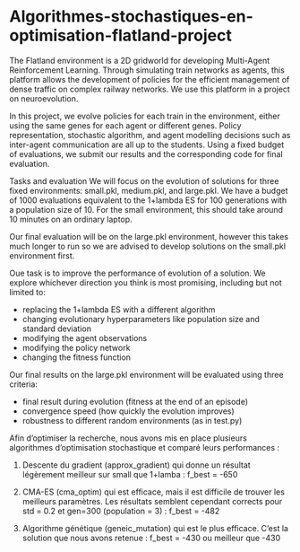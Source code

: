 # Algorithmes-stochastiques-en-optimisation-flatland-project

The Flatland environment is a 2D gridworld for developing Multi-Agent Reinforcement Learning. Through simulating train networks as agents, this platform allows the development of policies for the efficient management of dense traffic on complex railway networks. We use this platform in a project on neuroevolution.

In this project, we evolve policies for each train in the environment, either using the same genes for each agent or different genes. Policy representation, stochastic algorithm, and agent modelling decisions such as inter-agent communication are all up to the students. Using a fixed budget of evaluations, we submit our results and the corresponding code for final evaluation.



Tasks and evaluation
We will focus on the evolution of solutions for three fixed environments: small.pkl, medium.pkl, and large.pkl. We have a budget of 1000 evaluations equivalent to the 1+lambda ES for 100 generations with a population size of 10. For the small environment, this should take around 10 minutes on an ordinary laptop.

Our final evaluation will be on the large.pkl environment, however this takes much longer to run so we are advised to develop solutions on the small.pkl environment first.

Oue task is to improve the performance of evolution of a solution. We explore whichever direction you think is most promising, including but not limited to:

- replacing the 1+lambda ES with a different algorithm
- changing evolutionary hyperparameters like population size and standard deviation
- modifying the agent observations
- modifying the policy network
- changing the fitness function

Our final results on the large.pkl environment will be evaluated using three criteria:

- final result during evolution (fitness at the end of an episode)
- convergence speed (how quickly the evolution improves)
- robustness to different random environments (as in test.py)



Afin d’optimiser la recherche, nous avons mis en place plusieurs algorithmes d’optimisation stochastique et comparé leurs performances : 

1. Descente du gradient (approx_gradient) qui donne un résultat légèrement meilleur sur small que 1+lamba : f_best = -650

2. CMA-ES (cma_optim) qui est efficace, mais il est difficile de trouver les meilleurs paramètres. 
Les résultats semblent cependant corrects pour std = 0.2 et gen=300 (population = 3) : f_best = -482

3. Algorithme génétique (geneic_mutation) qui est le plus efficace. C’est la solution que nous avons retenue : f_best = -430 ou meilleur que -430
